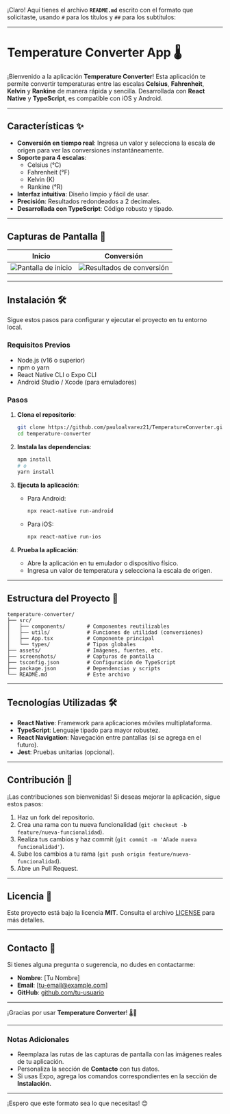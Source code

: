 ¡Claro! Aquí tienes el archivo **`README.md`** escrito con el formato que solicitaste, usando `#` para los títulos y `##` para los subtítulos:

---

# Temperature Converter App 🌡️

¡Bienvenido a la aplicación **Temperature Converter**! Esta aplicación te permite convertir temperaturas entre las escalas **Celsius**, **Fahrenheit**, **Kelvin** y **Rankine** de manera rápida y sencilla. Desarrollada con **React Native** y **TypeScript**, es compatible con iOS y Android.

---

## Características ✨

- **Conversión en tiempo real**: Ingresa un valor y selecciona la escala de origen para ver las conversiones instantáneamente.
- **Soporte para 4 escalas**:
  - Celsius (°C)
  - Fahrenheit (°F)
  - Kelvin (K)
  - Rankine (°R)
- **Interfaz intuitiva**: Diseño limpio y fácil de usar.
- **Precisión**: Resultados redondeados a 2 decimales.
- **Desarrollada con TypeScript**: Código robusto y tipado.

---

## Capturas de Pantalla 📸

| Inicio | Conversión |
|--------|------------|
| ![Pantalla de inicio](screenshots/home.png) | ![Resultados de conversión](screenshots/convert.png) |

---

## Instalación 🛠️

Sigue estos pasos para configurar y ejecutar el proyecto en tu entorno local.

### Requisitos Previos

- Node.js (v16 o superior)
- npm o yarn
- React Native CLI o Expo CLI
- Android Studio / Xcode (para emuladores)

### Pasos

1. **Clona el repositorio**:
   ```bash
   git clone https://github.com/pauloalvarez21/TemperatureConverter.git
   cd temperature-converter
   ```

2. **Instala las dependencias**:
   ```bash
   npm install
   # o
   yarn install
   ```

3. **Ejecuta la aplicación**:
   - Para Android:
     ```bash
     npx react-native run-android
     ```
   - Para iOS:
     ```bash
     npx react-native run-ios
     ```

4. **Prueba la aplicación**:
   - Abre la aplicación en tu emulador o dispositivo físico.
   - Ingresa un valor de temperatura y selecciona la escala de origen.

---

## Estructura del Proyecto 📂

```
temperature-converter/
├── src/
│   ├── components/       # Componentes reutilizables
│   ├── utils/            # Funciones de utilidad (conversiones)
│   ├── App.tsx           # Componente principal
│   └── types/            # Tipos globales
├── assets/               # Imágenes, fuentes, etc.
├── screenshots/          # Capturas de pantalla
├── tsconfig.json         # Configuración de TypeScript
├── package.json          # Dependencias y scripts
└── README.md             # Este archivo
```

---

## Tecnologías Utilizadas 🛠️

- **React Native**: Framework para aplicaciones móviles multiplataforma.
- **TypeScript**: Lenguaje tipado para mayor robustez.
- **React Navigation**: Navegación entre pantallas (si se agrega en el futuro).
- **Jest**: Pruebas unitarias (opcional).

---

## Contribución 🤝

¡Las contribuciones son bienvenidas! Si deseas mejorar la aplicación, sigue estos pasos:

1. Haz un fork del repositorio.
2. Crea una rama con tu nueva funcionalidad (`git checkout -b feature/nueva-funcionalidad`).
3. Realiza tus cambios y haz commit (`git commit -m 'Añade nueva funcionalidad'`).
4. Sube los cambios a tu rama (`git push origin feature/nueva-funcionalidad`).
5. Abre un Pull Request.

---

## Licencia 📜

Este proyecto está bajo la licencia **MIT**. Consulta el archivo [LICENSE](LICENSE) para más detalles.

---

## Contacto 📧

Si tienes alguna pregunta o sugerencia, no dudes en contactarme:

- **Nombre**: [Tu Nombre]
- **Email**: [tu-email@example.com]
- **GitHub**: [github.com/tu-usuario](https://github.com/tu-usuario)

---

¡Gracias por usar **Temperature Converter**! 🌡️🚀

---

### Notas Adicionales

- Reemplaza las rutas de las capturas de pantalla con las imágenes reales de tu aplicación.
- Personaliza la sección de **Contacto** con tus datos.
- Si usas Expo, agrega los comandos correspondientes en la sección de **Instalación**.

---

¡Espero que este formato sea lo que necesitas! 😊